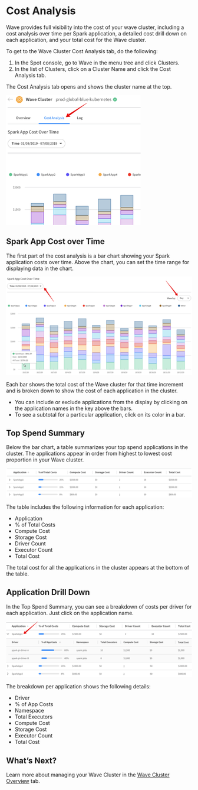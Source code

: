 <meta name="robots" content="noindex">

# Cost Analysis

Wave provides full visibility into the cost of your wave cluster, including a cost analysis over time per Spark application, a detailed cost drill down on each application, and your total cost for the Wave cluster.

To get to the Wave Cluster Cost Analysis tab, do the following:

1. In the Spot console, go to Wave in the menu tree and click Clusters.
2. In the list of Clusters, click on a Cluster Name and click the Cost Analysis tab.

The Cost Analysis tab opens and shows the cluster name at the top.

<img src="/wave/_media/tutorial-wave-cost-analysis-01.png" width="365" height="352" />

## Spark App Cost over Time

The first part of the cost analysis is a bar chart showing your Spark application costs over time. Above the chart, you can set the time range for displaying data in the chart.

<img src="/wave/_media/tutorial-wave-cost-analysis-02.png" />

Each bar shows the total cost of the Wave cluster for that time increment and is broken down to show the cost of each application in the cluster.

- You can include or exclude applications from the display by clicking on the application names in the key above the bars.
- To see a subtotal for a particular application, click on its color in a bar.

## Top Spend Summary

Below the bar chart, a table summarizes your top spend applications in the cluster. The applications appear in order from highest to lowest cost proportion in your Wave cluster.

<img src="/wave/_media/tutorial-wave-cost-analysis-03.png" />

The table includes the following information for each application:

- Application
- % of Total Costs
- Compute Cost
- Storage Cost
- Driver Count
- Executor Count
- Total Cost

The total cost for all the applications in the cluster appears at the bottom of the table.

## Application Drill Down

In the Top Spend Summary, you can see a breakdown of costs per driver for each application. Just click on the application name.

<img src="/wave/_media/tutorial-wave-cost-analysis-04.png" />

The breakdown per application shows the following details:

- Driver
- % of App Costs
- Namespace
- Total Executors
- Compute Cost
- Storage Cost
- Executor Count
- Total Cost

## What’s Next?

Learn more about managing your Wave Cluster in the [Wave Cluster Overview](wave/features/wave-cluster-overview) tab.
